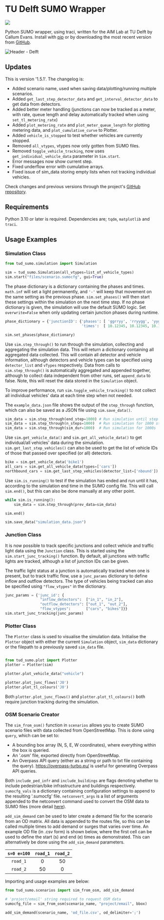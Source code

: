 # TU Delft SUMO Wrapper

<a href="https://github.com/calluume/tud_sumo" alt="GitHub">
    <img src="https://img.shields.io/badge/v1.5.0-github?logo=github&labelColor=%236e5494&color=%23394049" /></a>

Python SUMO wrapper, using traci, written for the AIM Lab at TU Delft by Callum Evans. Install with [pip](https://pypi.org/project/tud-sumo/) or by downloading the most recent version from [GitHub](https://github.com/calluume/tud_sumo).

![Header - Delft](https://i.imgur.com/dYrHOPY.png)

## Updates

This is version '1.5.1'. The changelog is:

  - Added scenario name, used when saving data/plotting/running multiple scenarios.
  - Added `get_last_step_detector_data` and `get_interval_detector_data` to get data from detectors.
  - Added better meter handling (junctions can now be tracked as a meter, with rate, queue length and delay automatically tracked when using `set_tl_metering_rate`)
  - Added `plot_metering_rate` and `plot_meter_queue_length` for plotting metering data, and `plot_cumulative_curve` to Plotter.
  - Added `vehicle_is_stopped` to test whether vehicles are currently stopped.
  - Removed `all_vtypes`, vtypes now only gotten from SUMO files.
  - Removed `toggle_vehicle_tracking`, now uses `get_individual_vehicle_data` parameter in `Sim.start`.
  - Error messages now show current step.
  - Fixed underflow error with cumulative arrays. 
  - Fixed issue of sim_data storing empty lists when not tracking individual vehicles.
  
Check changes and previous versions through the project's [GitHub repository](https://github.com/calluume/tud_sumo).

## Requirements 

Python 3.10 or later is required. Dependencies are; `tqdm`, `matplotlib` and `traci`.

## Usage Examples

### Simulation Class

```python    
from tud_sumo.simulation import Simulation

sim = tud_sumo.Simulation(all_vtypes=list_of_vehicle_types)
sim.start("files/scenario.sumocfg", gui=True)
```

The phase dictionary is a dictionary containing the phases and times. `math.inf` will set a light permanently, and `'-'` will keep that movement on the same setting as the previous phase. `sim.set_phases()` will then start these settings within the simulation on the next time step. If no phase dictionary is given, the simulation will use the default SUMO logic. Set `overwrite=False` when only updating certain junction phases during runtime.

```python
phase_dictionary = {'junctionID': {'phases': [ 'ggrryy', 'rryygg', 'yyggrr', 'rrrr--' ], # Phase light settings
                                   'times':  [ 10.12345, 10.12345, 10.12345, math.inf ]}} # Phase durations

sim.set_phases(phase_dictionary)
```

Use `sim.step_through()` to run through the simulation, collecting and aggregating the simulation data. This will return a dictionary containing all aggregated data collected. This will contain all detector and vehicle information, although detectors and vehicle types can be specified using `detector_list` and `vTypes` respectively. Data from calls to `sim.step_through()` is automatically aggregated and appended together, although to collect data independent from other runs, set `append_data` to false. Note, this will reset the data stored in the `Simulation` object.

To improve performance, run `sim.toggle_vehicle_tracking()` to not collect all individual vehicles' data at each time step when not needed.

The `example_data.json` file shows the output of the `step_through` function, which can also be saved as a JSON file using `sim.save_data()`.

```python
sim_data = sim.step_through(end_step=1000) # Run simulation until step 1000
sim_data = sim.step_through(n_steps=1000)  # Run simulation for 1000 steps
sim_data = sim.step_through(sim_dur=1000)  # Run simulation for 1000s
```

Use `sim.get_vehicle_data()` and `sim.get_all_vehicle_data()` to get individual/all vehicles' data during the simulation. `sim.get_last_step_vehicles()` can also be used to get the list of vehicle IDs of those that passed over specified (or all) detectors.

```python
bike = sim.get_vehicle_data('bike1')
all_cars = sim.get_all_vehicle_data(types=['cars'])
northbound_cars = sim.get_last_step_vehicles(detector_list=['nbound'])
```

Use `sim.is_running()` to test if the simulation has ended and run until it has, according to the simulation end time in the SUMO config file. This will call `sim.end()`, but this can also be done manually at any other point.

```python
while sim.is_running():
    sim_data = sim.step_through(prev_data=sim_data)

sim.end()

sim.save_data("simulation_data.json")
```

### Junction Class

It is now possible to track specific junctions and collect vehicle and traffic light data using the `Junction` class. This is started using the `sim.start_junc_tracking()` function. By default, all junctions with traffic lights are tracked, although a list of junction IDs can be given.

The traffic light status at a junction is automatically tracked when one is present, but to track traffic flow, use a `junc_params` dictionary to define inflow and outflow detectors. The type of vehicles being tracked can also be specified using `"flow_vtypes"` in the dictionary.

```python
junc_params = {'junc_id': {
                "inflow_detectors":  ["in_1", "in_2"],
                "outflow_detectors": ["out_1", "out_2"],
                "flow_vtypes":       ["cars", "bikes"]}}
sim.start_junc_tracking(junc_params)
```

### Plotter Class

The `Plotter` class is used to visualise the simulation data. Initialise the `Plotter` object with either the current `Simulation` object, `sim_data` dictionary or the filepath to a previously saved `sim_data` file.

```python

from tud_sumo.plot import Plotter
plotter = Plotter(sim)

plotter.plot_vehicle_data("vehicle")

plotter.plot_junc_flows('J0')
plotter.plot_tl_colours('J0')
```

Both `plotter.plot_junc_flows()` and `plotter.plot_tl_colours()` both require junction tracking during the simulation.

### OSM Scenario Creator

The `sim_from_osm()` function in `scenarios` allows you to create SUMO scenario files with data collected from OpenStreetMap. This is done using `query`, which can be set to:

- A bounding box array (N, S, E, W coordinates), where everything within the box is queried.
- An '.osm' file, exported directly from OpenStreetMap.
- An Overpass API query (either as a string or path to txt file containing the query). https://overpass-turbo.eu/ is useful for generating Overpass API queries.

Both `include_ped_infr` and `include_buildings` are flags denoting whether to include pedestrian/bike infrastructure and buildings respectively. `sumocfg_vals` is a dictionary containing configuration settings to append to the resulting '.sumocfg' file. `netconvert_args` is a list of arguments appended to the netconvert command used to convert the OSM data to SUMO files (more detail [here](https://sumo.dlr.de/docs/netconvert.html)).

`add_sim_demand` can be used to later create a demand file for the scenario from an OD matrix. All data is appended to the routes file, so this can be called multiple times to add demand or surges that varies over time. An example OD file (in .csv form) is shown below, where the first cell can be used to define the start (s) and end (e) times as demonstrated. This can alternatively be done using the `add_sim_demand` parameters.

| `s=0 e=100` | `road_1` | `road_2` |
|:-----------:|:--------:|:--------:|
|   `road_1`  |     0    |     50   |
|   `road_2`  |     50   |     0    |

Importing and usage examples are below:

```python
from tud_sumo.scenarios import sim_from_osm, add_sim_demand

# 'project/email' string required to request OSM data
sumocfg_file = sim_from_osm(scenario_name, "project/email", bbox)

add_sim_demand(scenario_name, 'od_file.csv', od_delimiter=';')
```